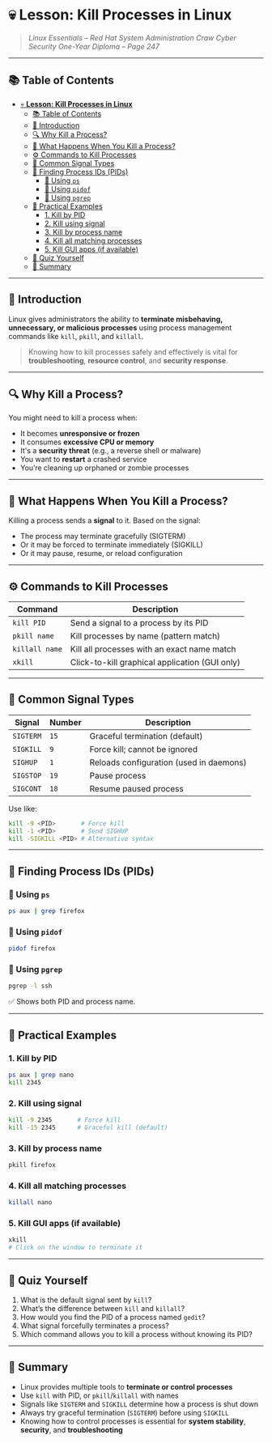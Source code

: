 # 💀 **Lesson: Kill Processes in Linux**

> *Linux Essentials – Red Hat System Administration*
> *Craw Cyber Security One-Year Diploma – Page 247*

---

## 📚 Table of Contents

- [💀 **Lesson: Kill Processes in Linux**](#-lesson-kill-processes-in-linux)
  - [📚 Table of Contents](#-table-of-contents)
  - [🎯 Introduction](#-introduction)
  - [🔍 Why Kill a Process?](#-why-kill-a-process)
  - [🧠 What Happens When You Kill a Process?](#-what-happens-when-you-kill-a-process)
  - [⚙️ Commands to Kill Processes](#️-commands-to-kill-processes)
  - [📑 Common Signal Types](#-common-signal-types)
  - [🔢 Finding Process IDs (PIDs)](#-finding-process-ids-pids)
    - [🔹 Using `ps`](#-using-ps)
    - [🔹 Using `pidof`](#-using-pidof)
    - [🔹 Using `pgrep`](#-using-pgrep)
  - [🧪 Practical Examples](#-practical-examples)
    - [1. Kill by PID](#1-kill-by-pid)
    - [2. Kill using signal](#2-kill-using-signal)
    - [3. Kill by process name](#3-kill-by-process-name)
    - [4. Kill all matching processes](#4-kill-all-matching-processes)
    - [5. Kill GUI apps (if available)](#5-kill-gui-apps-if-available)
  - [🧠 Quiz Yourself](#-quiz-yourself)
  - [📎 Summary](#-summary)

---

## 🎯 Introduction

Linux gives administrators the ability to **terminate misbehaving, unnecessary, or malicious processes** using process management commands like `kill`, `pkill`, and `killall`.

> Knowing how to kill processes safely and effectively is vital for **troubleshooting**, **resource control**, and **security response**.

---

## 🔍 Why Kill a Process?

You might need to kill a process when:

- It becomes **unresponsive or frozen**
- It consumes **excessive CPU or memory**
- It's a **security threat** (e.g., a reverse shell or malware)
- You want to **restart** a crashed service
- You’re cleaning up orphaned or zombie processes

---

## 🧠 What Happens When You Kill a Process?

Killing a process sends a **signal** to it. Based on the signal:

- The process may terminate gracefully (SIGTERM)
- Or it may be forced to terminate immediately (SIGKILL)
- Or it may pause, resume, or reload configuration

---

## ⚙️ Commands to Kill Processes

| Command        | Description                                    |
| -------------- | ---------------------------------------------- |
| `kill PID`     | Send a signal to a process by its PID          |
| `pkill name`   | Kill processes by name (pattern match)         |
| `killall name` | Kill all processes with an exact name match    |
| `xkill`        | Click-to-kill graphical application (GUI only) |

---

## 📑 Common Signal Types

| Signal    | Number | Description                             |
| --------- | ------ | --------------------------------------- |
| `SIGTERM` | `15`   | Graceful termination (default)          |
| `SIGKILL` | `9`    | Force kill; cannot be ignored           |
| `SIGHUP`  | `1`    | Reloads configuration (used in daemons) |
| `SIGSTOP` | `19`   | Pause process                           |
| `SIGCONT` | `18`   | Resume paused process                   |

Use like:

```bash
kill -9 <PID>       # Force kill
kill -1 <PID>       # Send SIGHUP
kill -SIGKILL <PID> # Alternative syntax
```

---

## 🔢 Finding Process IDs (PIDs)

### 🔹 Using `ps`

```bash
ps aux | grep firefox
```

### 🔹 Using `pidof`

```bash
pidof firefox
```

### 🔹 Using `pgrep`

```bash
pgrep -l ssh
```

✅ Shows both PID and process name.

---

## 🧪 Practical Examples

### 1. Kill by PID

```bash
ps aux | grep nano
kill 2345
```

### 2. Kill using signal

```bash
kill -9 2345       # Force kill
kill -15 2345      # Graceful kill (default)
```

### 3. Kill by process name

```bash
pkill firefox
```

### 4. Kill all matching processes

```bash
killall nano
```

### 5. Kill GUI apps (if available)

```bash
xkill
# Click on the window to terminate it
```

---

## 🧠 Quiz Yourself

1. What is the default signal sent by `kill`?
2. What’s the difference between `kill` and `killall`?
3. How would you find the PID of a process named `gedit`?
4. What signal forcefully terminates a process?
5. Which command allows you to kill a process without knowing its PID?

---

## 📎 Summary

- Linux provides multiple tools to **terminate or control processes**
- Use `kill` with PID, or `pkill`/`killall` with names
- Signals like `SIGTERM` and `SIGKILL` determine how a process is shut down
- Always try graceful termination (`SIGTERM`) before using `SIGKILL`
- Knowing how to control processes is essential for **system stability**, **security**, and **troubleshooting**
